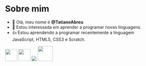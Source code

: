 # Sobre mim

- 👋 Olá, meu nome é **@TatianeAbreu**
- 👀 Estou interessada em aprender a programar novas linguagens.
- :+1: Estou aprendendo a programar recentemente a linguagem JavaScript, HTML5, CSS3 e Scratch. 

<img src="https://cdn.jsdelivr.net/gh/devicons/devicon/icons/java/java-original.svg" width="40" height="40"/> <img src="https://cdn.jsdelivr.net/gh/devicons/devicon/icons/arduino/arduino-plain-wordmark.svg" width="40" height="40"/> 
<img src="https://img.shields.io/badge/Scratch-4D97FF?style=for-the-badge&logo=Scratch&logoColor=white" />
<img src="https://raw.githubusercontent.com/learnbr/html-css/master/logo.png" widdth="40" height="50"/>

